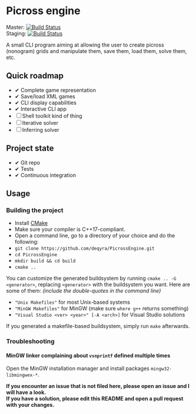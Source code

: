 # Picross engine

Master: [![Build Status](https://travis-ci.org/deqyra/PicrossEngine.svg?branch=master)](https://travis-ci.org/deqyra/PicrossEngine)  
Staging: [![Build Status](https://travis-ci.org/deqyra/PicrossEngine.svg?branch=staging)](https://travis-ci.org/deqyra/PicrossEngine)  

A small CLI program aiming at allowing the user to create picross (nonogram) grids and manipulate them, save them, load them, solve them, etc.  

## Quick roadmap  

- ✔ Complete game representation  
- ✔ Save/load XML games  
- ✔ CLI display capabilities  
- ✔ Interactive CLI app  
- ☐ Shell toolkit kind of thing  
- ☐ Iterative solver  
- ☐ Inferring solver  

## Project state

- ✔ Git repo  
- ✔ Tests  
- ✔ Continuous integration

## Usage

### Building the project

- Install [CMake](https://cmake.org/)
- Make sure your compiler is C++17-compliant.
- Open a command line, go to a directory of your choice and do the following:
- `git clone https://github.com/deqyra/PicrossEngine.git`
- `cd PicrossEngine`
- `mkdir build && cd build`
- `cmake ..`

You can customize the generated buildsystem by running `cmake .. -G <generator>`, replacing `<generator>` with the buildsystem you want. Here are some of them: _(include the double-quotes in the command line)_  

- `"Unix Makefiles"` for most Unix-based systems
- `"MinGW Makefiles"` for MinGW (make sure `where g++` returns something)
- `"Visual Studio <ver> <year>" [-A <arch>]` for Visual Studio solutions

If you generated a makefile-based buildsystem, simply run `make` afterwards.

### Troubleshooting

#### MinGW linker complaining about `vsnprintf` defined multiple times

Open the MinGW installation manager and install packages `mingw32-libmingwex-*`.

**If you encounter an issue that is not filed here, please open an issue and I will have a look.  
If you have a solution, please edit this README and open a pull request with your changes.**